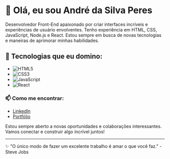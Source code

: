 
# 👋 Olá, eu sou André da Silva Peres

Desenvolvedor Front-End apaixonado por criar interfaces incríveis e experiências de usuário envolventes. Tenho experiência em HTML, CSS, JavaScript, Node.js e React. Estou sempre em busca de novas tecnologias e maneiras de aprimorar minhas habilidades.

## 🌟 Tecnologias que eu domino:

- ![HTML5](https://img.shields.io/badge/HTML5-E34F26?style=flat-square&logo=html5&logoColor=white)
- ![CSS3](https://img.shields.io/badge/CSS3-1572B6?style=flat-square&logo=css3&logoColor=white)
- ![JavaScript](https://img.shields.io/badge/JavaScript-F7DF1E?style=flat-square&logo=javascript&logoColor=black)
- ![React](https://img.shields.io/badge/React-61DAFB?style=flat-square&logo=react&logoColor=black)

### 📫 Como me encontrar:
- [LinkedIn](www.linkedin.com/in/andresperes33)
- [Portfólio](https://seu-portfolio.com)

Estou sempre aberto a novas oportunidades e colaborações interessantes. Vamos conectar e construir algo incrível juntos!

---

✨ "O único modo de fazer um excelente trabalho é amar o que você faz." - Steve Jobs
